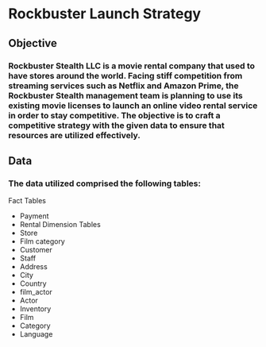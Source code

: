 # Rockbuster Launch Strategy
## Objective
### Rockbuster Stealth LLC is a movie rental company that used to have stores around the world. Facing stiff competition from streaming services such as Netflix and Amazon Prime, the Rockbuster Stealth management team is planning to use its existing movie licenses to launch an online video rental service in order to stay competitive. The objective is to craft a competitive strategy with the given data to ensure that resources are utilized effectively.
## Data
### The data utilized comprised the following tables:
Fact Tables
- Payment
- Rental
Dimension Tables
- Store
- Film category
- Customer
- Staff
- Address
- City
- Country
- film_actor
- Actor
- Inventory
- Film
- Category
- Language
